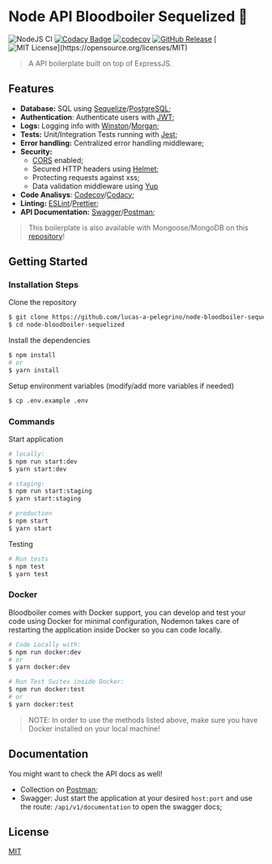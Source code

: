 # Node API Bloodboiler Sequelized :rocket:

![NodeJS CI](https://github.com/lucas-a-pelegrino/node-bloodboiler-sequelized/workflows/NodeJS%20CI/badge.svg) [![Codacy Badge](https://api.codacy.com/project/badge/Grade/b92c60eca75141d1ae6cf1298b15ba39)](https://www.codacy.com/manual/lucas.assuncao.p/node-bloodboiler-sequelized?utm_source=github.com&utm_medium=referral&utm_content=lucas-a-pelegrino/node-bloodboiler-sequelized&utm_campaign=Badge_Grade) [![codecov](https://codecov.io/gh/lucas-a-pelegrino/node-bloodboiler-sequelized/branch/develop/graph/badge.svg)](https://codecov.io/gh/lucas-a-pelegrino/node-bloodboiler-sequelized) [![GitHub Release](https://img.shields.io/github/v/release/lucas-a-pelegrino/node-bloodboiler-sequelized?sort=semver)]() [![MIT License](https://img.shields.io/apm/l/atomic-design-ui.svg?)](https://opensource.org/licenses/MIT)

> A API boilerplate built on top of ExpressJS.

## Features

- **Database:** SQL using [Sequelize](https://sequelize.org/v5/)/[PostgreSQL](https://www.postgresql.org);
- **Authentication**: Authenticate users with [JWT](https://jwt.io);
- **Logs:** Logging info with [Winston](https://github.com/winstonjs/winston)/[Morgan](https://github.com/expressjs/morgan);
- **Tests:** Unit/Integration Tests running with [Jest](https://jestjs.io);
- **Error handling:** Centralized error handling middleware;
- **Security:**
  - [CORS](https://github.com/expressjs/cors) enabled;
  - Secured HTTP headers using [Helmet](https://helmetjs.github.io);
  - Protecting requests against xss;
  - Data validation middleware using [Yup](https://github.com/jquense/yup)
- **Code Analisys**: [Codecov](https://codecov.io)/[Codacy](https://www.codacy.com);
- **Linting:** [ESLint](https://eslint.org)/[Prettier](https://prettier.io);
- **API Documentation:** [Swagger](https://swagger.io)/[Postman](https://www.postman.com);

> This boilerplate is also available with Mongoose/MongoDB on this [repository](https://github.com/lucas-a-pelegrino/node-bloodboiler)!

## Getting Started

### Installation Steps

Clone the repository

```sh
$ git clone https://github.com/lucas-a-pelegrino/node-bloodboiler-sequelized
$ cd node-bloodboiler-sequelized
```

Install the dependencies

```sh
$ npm install
# or
$ yarn install
```

Setup environment variables (modify/add more variables if needed)

```sh
$ cp .env.example .env
```

### Commands

Start application

```sh
# locally:
$ npm run start:dev
$ yarn start:dev

# staging:
$ npm run start:staging
$ yarn start:staging

# production
$ npm start
$ yarn start
```

Testing

```sh
# Run tests
$ npm test
$ yarn test
```

### Docker

Bloodboiler comes with Docker support, you can develop and test your code using Docker for minimal configuration, Nodemon takes care of restarting the application inside Docker so you can code locally.

```sh
# Code Locally with:
$ npm run docker:dev
# or
$ yarn docker:dev

# Run Test Suites inside Docker:
$ npm run docker:test
# or
$ yarn docker:test
```

> NOTE: In order to use the methods listed above, make sure you have Docker installed on your local machine!

## Documentation

You might want to check the API docs as well!

- Collection on [Postman](https://documenter.getpostman.com/view/2660803/SzmZcfU6);
- Swagger: Just start the application at your desired `host:port` and use the route: `/api/v1/documentation` to open the swagger docs;

## License

[MIT](https://opensource.org/licenses/MIT)

